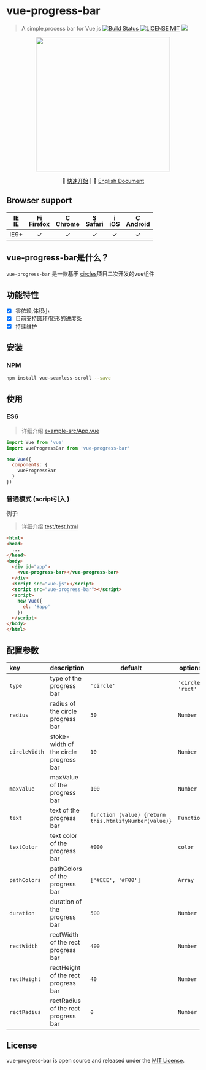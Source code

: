 # vue-progress-bar 
> A simple,process bar for Vue.js
[![Build Status](https://img.shields.io/appveyor/ci/gruntjs/grunt/master.svg) ![LICENSE MIT](https://img.shields.io/npm/l/express.svg)](https://www.npmjs.com/package/vue-seamless-scroll) ![](https://img.shields.io/npm/v/vue-seamless-scroll.svg)
                                         
<p align="center">
    <img src="https://ss1.bdstatic.com/70cFvXSh_Q1YnxGkpoWK1HF6hhy/it/u=2176389216,1520905711&fm=27&gp=0.jpg" width="350"/>
</p>                                          
<p align="center">
    🐾 <a href="#快速入门" target="_blank">快速开始</a> | 
    🌾 <a href="README.md">English Document</a>
</p>

## Browser support
| [<img src="https://raw.githubusercontent.com/godban/browsers-support-badges/master/src/images/edge.png" alt="IE" width="16px" height="16px" />](http://godban.github.io/browsers-support-badges/)</br>IE | [<img src="https://raw.githubusercontent.com/godban/browsers-support-badges/master/src/images/firefox.png" alt="Firefox" width="16px" height="16px" />](http://godban.github.io/browsers-support-badges/)</br>Firefox | [<img src="https://raw.githubusercontent.com/godban/browsers-support-badges/master/src/images/chrome.png" alt="Chrome" width="16px" height="16px" />](http://godban.github.io/browsers-support-badges/)</br>Chrome | [<img src="https://raw.githubusercontent.com/godban/browsers-support-badges/master/src/images/safari.png" alt="Safari" width="16px" height="16px" />](http://godban.github.io/browsers-support-badges/)</br>Safari | [<img src="https://raw.githubusercontent.com/godban/browsers-support-badges/master/src/images/safari-ios.png" alt="iOS Safari" width="16px" height="16px" />](http://godban.github.io/browsers-support-badges/)</br>iOS | [<img src="https://raw.githubusercontent.com/godban/browsers-support-badges/master/src/images/chrome-android.png" alt="Chrome for Android" width="16px" height="16px" />](http://godban.github.io/browsers-support-badges/)</br>Android |
|:---------:|:---------:|:---------:|:---------:|:---------:|:---------:|
| IE9+ | &check;| &check; | &check; | &check; | &check; | &check;

## vue-progress-bar是什么？
`vue-progress-bar` 是一款基于 [circles](https://github.com/lugolabs/circles)项目二次开发的vue组件

## 功能特性
* [x] 零依赖,体积小
* [x] 目前支持圆环/矩形的进度条
* [x] 持续维护

## 安装

### NPM

```bash
npm install vue-seamless-scroll --save
```

## 使用
### ES6
> 详细介绍 [example-src/App.vue](https://github.com/chenxuan0000/vue-seamless-scroll/blob/master/examples-src/App.vue)

```js
import Vue from 'vue'
import vueProgressBar from 'vue-progress-bar'

new Vue({
  components: {
    vueProgressBar
  }
})
```

### 普通模式 (script引入 )

例子:
> 详细介绍 [test/test.html](https://github.com/chenxuan0000/vue-seamless-scroll/blob/master/test/test.html)
```html
<html>
<head>
  ...
</head>
<body>
  <div id="app">
    <vue-progress-bar></vue-progress-bar>
  </div>
  <script src="vue.js"></script>
  <script src="vue-progress-bar"></script>
  <script>
    new Vue({
      el: '#app'
    })
  </script>
</body>
</html>
```

## 配置参数
|key|description|defualt|options|
|:---|---|---|---|
| `type`|type of the progress bar|`'circle'`|`'circle'` `'rect'`|
|`radius`|radius of the circle progress bar|`50`|`Number`|
|`circleWidth`|stoke-width of the circle progress bar|`10`|`Number`|
|`maxValue`|maxValue of the progress bar|`100`|`Number`|
|`text`|text of the progress bar|`function (value) {return this.htmlifyNumber(value)}`|`Function`|
|`textColor`|text color of the progress bar|`#000`|`color`|
|`pathColors`|pathColors of the progress bar|`['#EEE', '#F00']`|`Array`|
|`duration`|duration of the progress bar|`500`|`Number`|
|`rectWidth`|rectWidth of the rect progress bar|`400`|`Number`|
|`rectHeight`|rectHeight of the rect progress bar|`40`|`Number`|
|`rectRadius`|rectRadius of the rect progress bar|`0`|`Number`|


## License
vue-progress-bar is open source and released under the [MIT License](LICENSE).